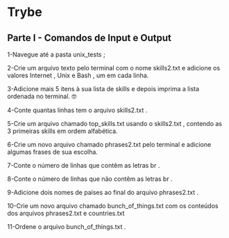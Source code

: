 # Trybe

## Parte I - Comandos de Input e Output

1-Navegue até a pasta unix_tests ;

2-Crie um arquivo texto pelo terminal com o nome skills2.txt e adicione os valores Internet , Unix e Bash , um em cada linha.

3-Adicione mais 5 itens à sua lista de skills e depois imprima a lista ordenada no terminal. 🤓

4-Conte quantas linhas tem o arquivo skills2.txt .

5-Crie um arquivo chamado top_skills.txt usando o skills2.txt , contendo as 3 primeiras skills em ordem alfabética.

6-Crie um novo arquivo chamado phrases2.txt pelo terminal e adicione algumas frases de sua escolha.

7-Conte o número de linhas que contêm as letras br .

8-Conte o número de linhas que não contêm as letras br .

9-Adicione dois nomes de países ao final do arquivo phrases2.txt .

10-Crie um novo arquivo chamado bunch_of_things.txt com os conteúdos dos arquivos phrases2.txt e countries.txt

11-Ordene o arquivo bunch_of_things.txt .
